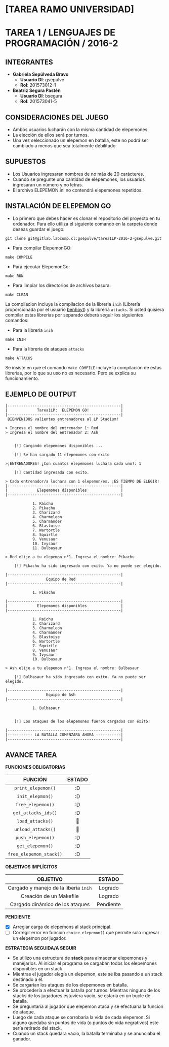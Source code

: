 **[TAREA RAMO UNIVERSIDAD]**
========================================
TAREA 1 / LENGUAJES DE PROGRAMACIÓN / 2016-2
========================================

INTEGRANTES
-------------
- **Gabriela Sepúlveda Bravo**
	- **Usuario DI**: gsepulve
	- **Rol**: 201573012-1
- **Beatriz Segura Pastén** 
	- **Usuario DI**: bsegura
	- **Rol**: 201573041-5

CONSIDERACIONES DEL JUEGO
------------------
- Ambos usuarios lucharán con la misma cantidad de elepemones.
- La elección de ellos será por turnos.
- Una vez seleccionado un elepemon en batalla, este no podrá ser cambiado a menos que sea totalmente debilitado.

SUPUESTOS
------------------
- Los Usuarios ingresaran nombres de no más de 20 carácteres.
- Cuando se pregunte una cantidad de elepemones, los usuarios ingresaran un número y no letras.
- El archivo ELEPEMON.ini no contendrá elepemones repetidos.

INSTALACIÓN DE ELEPEMON GO
------------------
- Lo primero que debes hacer es clonar el repositorio del proyecto en tu ordenador. Para ello utiliza el siguiente comando en la carpeta donde deseas guardar el juego:
```
git clone git@gitlab.labcomp.cl:gsepulve/tarea1LP-2016-2-gsepulve.git
```

- Para compilar ElepemonGO:
```
make COMPILE
```
- Para ejecutar ElepemonGo:
```
make RUN
```
- Para limpiar los directorios de archivos basura:
```
make CLEAN
```
La compilacion incluye la compilacion de la libreria `inih` (Librería proporcionada por el usuario [benhoyt](https://github.com/benhoyt/inih)) y la libreria `attacks`. Si usted quisiera compilar estas librerias por separado deberá seguir los siguientes comandos:

- Para la libreria  `inih` 
```
make INIH
```
- Para la libreria de ataques `attacks`
```
make ATTACKS
```
Se insiste en que el comando `make COMPILE` incluye la compilación de estas librerías, por lo que su uso no es necesario. Pero se explica su funcionamiento.

EJEMPLO DE OUTPUT
------------------

```
|--------------------------------------------------|
|             Tarea1LP:  ELEPEMON GO!              |
|--------------------------------------------------|
 BIENVENIDOS valientes entrenadores al LP Stadium! 

> Ingresa el nombre del entrenador 1: Red 
> Ingresa el nombre del entrenador 2: Ash


	[!] Cargando elepemones disponibles ...

	[!] Se han cargado 11 elepemones con exito

>¡ENTRENADORES! ¿Con cuantos elepemones luchara cada uno?: 1

	[!] Cantidad ingresada con exito.

> Cada entrenador/a luchara con 1 elepemon/es. ¡ES TIEMPO DE ELEGIR! 
|--------------------------------------------------|
|             Elepemones disponibles               |
|--------------------------------------------------|

	        1. Raichu
	        2. Pikachu
	        3. Charizard
	        4. Charmeleon
	        5. Charmander
	        6. Blastoise
	        7. Wartortle
	        8. Squirtle
	        9. Venusaur
	        10. Ivysaur
	        11. Bulbasaur

> Red elije a tu elepemon n°1. Ingresa el nombre: Pikachu

	[!] Pikachu ha sido ingresado con exito. Ya no puede ser elegido.

|--------------------------------------------------|
                  Equipo de Red             
|--------------------------------------------------|

	        1. Pikachu

|--------------------------------------------------|
|             Elepemones disponibles               |
|--------------------------------------------------|

	        1. Raichu
	        2. Charizard
	        3. Charmeleon
	        4. Charmander
	        5. Blastoise
	        6. Wartortle
	        7. Squirtle
	        8. Venusaur
	        9. Ivysaur
	        10. Bulbasaur

> Ash elije a tu elepemon n°1. Ingresa el nombre: Bulbasaur

	[!] Bulbasaur ha sido ingresado con exito. Ya no puede ser elegido.

|--------------------------------------------------|
                  Equipo de Ash             
|--------------------------------------------------|

	        1. Bulbasaur


	[!] Los ataques de los elepemones fueron cargados con éxito!

|--------------------------------------------------|
|----------- LA BATALLA COMENZARA AHORA -----------|
|--------------------------------------------------|

```

AVANCE TAREA
------------------
**FUNCIONES OBLIGATORIAS**

|FUNCIÓN|ESTADO|
|:----:|:---:|
|`print_elepemon()`|:D|
|`init_elepmon()`|:D|
|`free_elepemon()`|:D|
|`get_attacks_ids()`|:D|
|`load_attacks()`|:triumph:|
|`unload_attacks()`|:triumph:|
|`push_elepemon()`|:D|
|`get_elepemon()`|:D|
|`free_elepemon_stack()`|:D

**OBJETIVOS IMPLÍCITOS**

|OBJETIVO|ESTADO|
|:---:|:---:|
|Cargado y manejo de la liberia `inih` | Logrado |
|Creación de un Makefile | Logrado |
|Cargado dinámico de los ataques | Pendiente |

**PENDIENTE**

-  [x] Arreglar carga de elepemons al stack principal.
-  [ ] Corregir error en funcion `choice_elepemon()`  que permite solo ingresar un elepemon por jugador.

**ESTRATEGIA SEGUIDA/A SEGUIR**
- Se utilizo una estructura de **stack** para almacenar elepemones y manejarlos. Al iniciar el programa se cargaban todos los elepemones disponibles en un stack.
- Mientras el jugador elegía un elepemon, este se iba pasando a un stack destinado a él.
- Se cargarían los ataques de los elepemones en batalla.
- Se procedería a efectuar la batalla por turnos. Mientras ninguno de los stacks de los jugadores estuviera vacío, se estaría en un bucle de batalla.
- Se preguntaría al jugador que elepemon ataca y se efectuaría la funcion de ataque.
- Luego de cada ataque se corrobaria la vida de cada elepemon. Si alguno quedaba sin puntos de vida (o puntos de vida negrativos) este sería retirado del stack.
- Cuando un stack quedara vacío, la batalla terminaba y se anunciaba el ganador.
